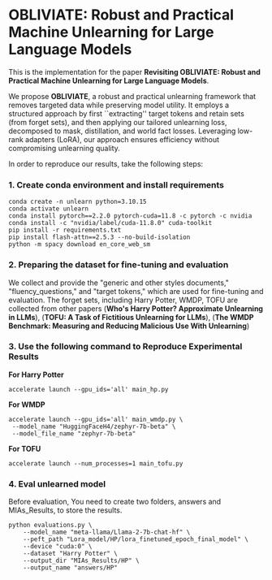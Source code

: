 # OBLIVIATE: Robust and Practical Machine Unlearning for Large Language Models

This is the implementation for the paper **Revisiting **OBLIVIATE**: Robust and Practical Machine Unlearning for Large Language Models**.

We propose **OBLIVIATE**, a robust and practical unlearning framework that removes targeted data while preserving model utility. 
It employs a structured approach by first ``extracting'' target tokens and retain sets (from forget sets), and then applying our tailored unlearning loss, decomposed to mask, distillation, and world fact losses. Leveraging low-rank adapters (LoRA), our approach ensures efficiency without compromising unlearning quality.

In order to reproduce our results, take the following steps:

### 1. Create conda environment and install requirements
```
conda create -n unlearn python=3.10.15
conda activate unlearn
conda install pytorch==2.2.0 pytorch-cuda=11.8 -c pytorch -c nvidia
conda install -c "nvidia/label/cuda-11.8.0" cuda-toolkit
pip install -r requirements.txt
pip install flash-attn==2.5.3 --no-build-isolation
python -m spacy download en_core_web_sm
```

### 2. Preparing the dataset for fine-tuning and evaluation
We collect and provide the "generic and other styles documents," "fluency_questions," and "target tokens," which are used for fine-tuning and evaluation. The forget sets, including Harry Potter, WMDP, TOFU are collected from other papers (**Who's Harry Potter? Approximate Unlearning in LLMs**), (**TOFU: A Task of Fictitious Unlearning for LLMs**), (**The WMDP Benchmark: Measuring and Reducing Malicious Use With Unlearning**)

### 3. Use the following command to Reproduce Experimental Results
**For Harry Potter**
```
accelerate launch --gpu_ids='all' main_hp.py
```
**For WMDP**
```
accelerate launch --gpu_ids='all' main_wmdp.py \
 --model_name "HuggingFaceH4/zephyr-7b-beta" \  
 --model_file_name "zephyr-7b-beta"
```
**For TOFU**
```
accelerate launch --num_processes=1 main_tofu.py
```

### 4. Eval unlearned model
Before evaluation, You need to create two folders, answers and MIAs_Results, to store the results.
```
python evaluations.py \
    --model_name "meta-llama/Llama-2-7b-chat-hf" \
    --peft_path "Lora_model/HP/lora_finetuned_epoch_final_model" \
    --device "cuda:0" \
    --dataset "Harry Potter" \
    --output_dir "MIAs_Results/HP" \
    --output_name "answers/HP"
```



